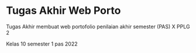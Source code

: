 # Tugas Akhir Web Porto

Tugas Akhir membuat web portofolio penilaian akhir semester (PAS) X PPLG 2

Kelas 10 semester 1 pas 2022
